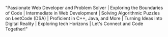 "Passionate Web Developer and Problem Solver | Exploring the Boundaries of Code | Intermediate in Web Development | Solving Algorithmic Puzzles on LeetCode (DSA) | Proficient in C++, Java, and More | Turning Ideas into Digital Reality | Exploring tech Horizons | Let's Connect and Code Together!"
